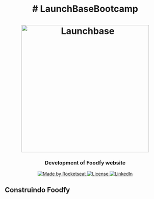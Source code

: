 <h1 align="center">
    # LaunchBaseBootcamp<br><br>
    <img alt="Launchbase" src="https://storage.googleapis.com/golden-wind/bootcamp-launchbase/logo.png" width="400px" />
</h1>

<h3 align="center">
  Development of Foodfy website
</h3>
  
<p align="center">

  <a href="https://rocketseat.com.br">
    <img alt="Made by Rocketseat" src="https://img.shields.io/badge/made%20by-Rocketseat-%23F8952D">
  </a>

  <a href="LICENSE" >
    <img alt="License" src="https://img.shields.io/badge/license-MIT-%23F8952D">
  </a>
  
  <a href="https://www.linkedin.com/in/gabrielmteixeira/" >
    <img alt="LinkedIn" src="https://img.shields.io/badge/-gabrielteixeira-%230077B5?style=social&logo=linkedin">
  </a>

## Construindo Foodfy
